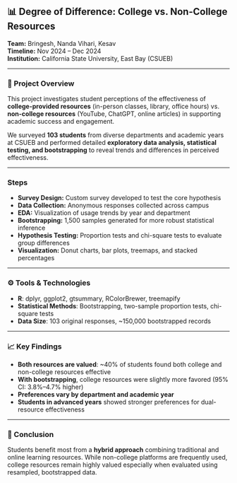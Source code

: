 

## 📊 Degree of Difference: College vs. Non-College Resources

**Team:** Bringesh, Nanda Vihari, Kesav  
**Timeline:** Nov 2024 – Dec 2024  
**Institution:** California State University, East Bay (CSUEB)

---

### 📌 Project Overview

This project investigates student perceptions of the effectiveness of **college-provided resources** (in-person classes, library, office hours) vs. **non-college resources** (YouTube, ChatGPT, online articles) in supporting academic success and engagement.

We surveyed **103 students** from diverse departments and academic years at CSUEB and performed detailed **exploratory data analysis, statistical testing, and bootstrapping** to reveal trends and differences in perceived effectiveness.

---

### Steps

- **Survey Design:** Custom survey developed to test the core hypothesis
- **Data Collection:** Anonymous responses collected across campus  
- **EDA:** Visualization of usage trends by year and department  
- **Bootstrapping:** 1,500 samples generated for more robust statistical inference  
- **Hypothesis Testing:** Proportion tests and chi-square tests to evaluate group differences  
- **Visualization:** Donut charts, bar plots, treemaps, and stacked percentages

---

### ⚙️ Tools & Technologies

- **R**: dplyr, ggplot2, gtsummary, RColorBrewer, treemapify
- **Statistical Methods**: Bootstrapping, two-sample proportion tests, chi-square tests
- **Data Size**: 103 original responses, ~150,000 bootstrapped records

---

### 📈 Key Findings

- **Both resources are valued**: ~40% of students found both college and non-college resources effective  
- **With bootstrapping**, college resources were slightly more favored (95% CI: 3.8%–4.7% higher)  
- **Preferences vary by department and academic year**  
- **Students in advanced years** showed stronger preferences for dual-resource effectiveness

---

### 📝 Conclusion

Students benefit most from a **hybrid approach** combining traditional and online learning resources. While non-college platforms are frequently used, college resources remain highly valued especially when evaluated using resampled, bootstrapped data.


